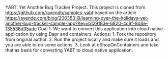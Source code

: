 YABT: Yet Another Bug Tracker Project. This project is cloned from https://github.com/ravendb/samples-yabt based on the article https://ayende.com/blog/200353-B/learning-over-the-holidays-yet-another-bug-tracker-sample-app?Key=b129183e-6820-4c9f-8d4e-135536d35ade
  Goal 1: We want to convert this application into cloud native application by using Dapr and containers.
    Actions: 
    1. Fork the repository from original author.
    2. Run the project locally and make sure it loads and you are able to do some actions.
    3. Look at eShopOnContainers and take that as basis for converting YABT to cloud native application.
    
